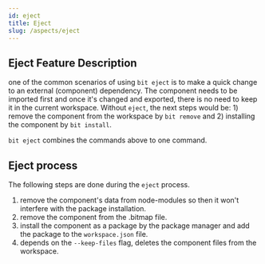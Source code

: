 ```yaml
---
id: eject
title: Eject
slug: /aspects/eject
---
```


## Eject Feature Description

one of the common scenarios of using `bit eject` is to make a quick change to an external (component) dependency. The component needs to be imported first and once it's changed and exported, there is no need to keep it in the current workspace. Without `eject`, the next steps would be: 1) remove the component from the workspace by `bit remove` and 2) installing the component by `bit install`.

`bit eject` combines the commands above to one command.

## Eject process

The following steps are done during the `eject` process.

1. remove the component's data from node-modules so then it won't interfere with the package installation.
2. remove the component from the .bitmap file.
3. install the component as a package by the package manager and add the package to the `workspace.json` file.
4. depends on the `--keep-files` flag, deletes the component files from the workspace.
